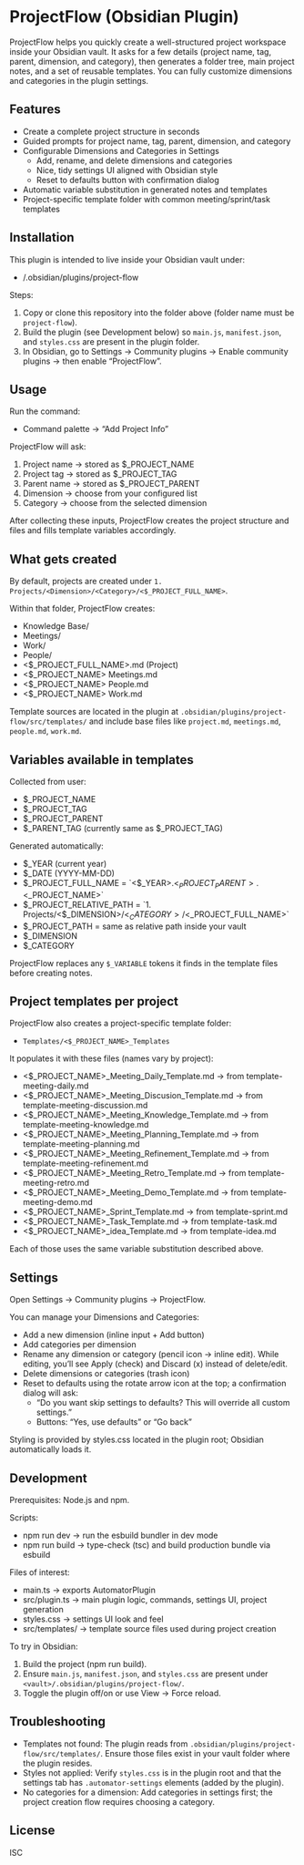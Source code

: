 # ProjectFlow (Obsidian Plugin)

ProjectFlow helps you quickly create a well-structured project workspace inside your Obsidian vault. It asks for a few details (project name, tag, parent, dimension, and category), then generates a folder tree, main project notes, and a set of reusable templates. You can fully customize dimensions and categories in the plugin settings.


## Features
- Create a complete project structure in seconds
- Guided prompts for project name, tag, parent, dimension, and category
- Configurable Dimensions and Categories in Settings
  - Add, rename, and delete dimensions and categories
  - Nice, tidy settings UI aligned with Obsidian style
  - Reset to defaults button with confirmation dialog
- Automatic variable substitution in generated notes and templates
- Project-specific template folder with common meeting/sprint/task templates


## Installation
This plugin is intended to live inside your Obsidian vault under:

- <vault>/.obsidian/plugins/project-flow

Steps:
1. Copy or clone this repository into the folder above (folder name must be `project-flow`).
2. Build the plugin (see Development below) so `main.js`, `manifest.json`, and `styles.css` are present in the plugin folder.
3. In Obsidian, go to Settings → Community plugins → Enable community plugins → then enable “ProjectFlow”.


## Usage
Run the command:
- Command palette → “Add Project Info”

ProjectFlow will ask:
1. Project name → stored as $_PROJECT_NAME
2. Project tag → stored as $_PROJECT_TAG
3. Parent name → stored as $_PROJECT_PARENT
4. Dimension → choose from your configured list
5. Category → choose from the selected dimension

After collecting these inputs, ProjectFlow creates the project structure and files and fills template variables accordingly.


## What gets created
By default, projects are created under `1. Projects/<Dimension>/<Category>/<$_PROJECT_FULL_NAME>`.

Within that folder, ProjectFlow creates:
- Knowledge Base/
- Meetings/
- Work/
- People/
- <$_PROJECT_FULL_NAME>.md (Project)
- <$_PROJECT_NAME> Meetings.md
- <$_PROJECT_NAME> People.md
- <$_PROJECT_NAME> Work.md

Template sources are located in the plugin at `.obsidian/plugins/project-flow/src/templates/` and include base files like `project.md`, `meetings.md`, `people.md`, `work.md`.


## Variables available in templates
Collected from user:
- $_PROJECT_NAME
- $_PROJECT_TAG
- $_PROJECT_PARENT
- $_PARENT_TAG (currently same as $_PROJECT_TAG)

Generated automatically:
- $_YEAR (current year)
- $_DATE (YYYY-MM-DD)
- $_PROJECT_FULL_NAME = `<$_YEAR>.<$_PROJECT_PARENT>.<$_PROJECT_NAME>`
- $_PROJECT_RELATIVE_PATH = `1. Projects/<$_DIMENSION>/<$_CATEGORY>/<$_PROJECT_FULL_NAME>`
- $_PROJECT_PATH = same as relative path inside your vault
- $_DIMENSION
- $_CATEGORY

ProjectFlow replaces any `$_VARIABLE` tokens it finds in the template files before creating notes.


## Project templates per project
ProjectFlow also creates a project-specific template folder:
- `Templates/<$_PROJECT_NAME>_Templates`

It populates it with these files (names vary by project):
- <$_PROJECT_NAME>_Meeting_Daily_Template.md → from template-meeting-daily.md
- <$_PROJECT_NAME>_Meeting_Discusion_Template.md → from template-meeting-discussion.md
- <$_PROJECT_NAME>_Meeting_Knowledge_Template.md → from template-meeting-knowledge.md
- <$_PROJECT_NAME>_Meeting_Planning_Template.md → from template-meeting-planning.md
- <$_PROJECT_NAME>_Meeting_Refinement_Template.md → from template-meeting-refinement.md
- <$_PROJECT_NAME>_Meeting_Retro_Template.md → from template-meeting-retro.md
- <$_PROJECT_NAME>_Meeting_Demo_Template.md → from template-meeting-demo.md
- <$_PROJECT_NAME>_Sprint_Template.md → from template-sprint.md
- <$_PROJECT_NAME>_Task_Template.md → from template-task.md
- <$_PROJECT_NAME>_idea_Template.md → from template-idea.md

Each of those uses the same variable substitution described above.


## Settings
Open Settings → Community plugins → ProjectFlow.

You can manage your Dimensions and Categories:
- Add a new dimension (inline input + Add button)
- Add categories per dimension
- Rename any dimension or category (pencil icon → inline edit). While editing, you’ll see Apply (check) and Discard (x) instead of delete/edit.
- Delete dimensions or categories (trash icon)
- Reset to defaults using the rotate arrow icon at the top; a confirmation dialog will ask:
  - “Do you want skip settings to defaults? This will override all custom settings.”
  - Buttons: “Yes, use defaults” or “Go back”

Styling is provided by styles.css located in the plugin root; Obsidian automatically loads it.


## Development
Prerequisites: Node.js and npm.

Scripts:
- npm run dev → run the esbuild bundler in dev mode
- npm run build → type-check (tsc) and build production bundle via esbuild

Files of interest:
- main.ts → exports AutomatorPlugin
- src/plugin.ts → main plugin logic, commands, settings UI, project generation
- styles.css → settings UI look and feel
- src/templates/ → template source files used during project creation

To try in Obsidian:
1. Build the project (npm run build).
2. Ensure `main.js`, `manifest.json`, and `styles.css` are present under `<vault>/.obsidian/plugins/project-flow/`.
3. Toggle the plugin off/on or use View → Force reload.


## Troubleshooting
- Templates not found: The plugin reads from `.obsidian/plugins/project-flow/src/templates/`. Ensure those files exist in your vault folder where the plugin resides.
- Styles not applied: Verify `styles.css` is in the plugin root and that the settings tab has `.automator-settings` elements (added by the plugin).
- No categories for a dimension: Add categories in settings first; the project creation flow requires choosing a category.


## License
ISC
